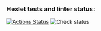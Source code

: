 ### Hexlet tests and linter status:
[![Actions Status](https://github.com/eKulshan/rails-project-64/actions/workflows/hexlet-check.yml/badge.svg)](https://github.com/eKulshan/rails-project-64/actions)
![Check status](https://github.com/eKulshan/rails-project-64/actions/workflows/check.yml/badge.svg)
